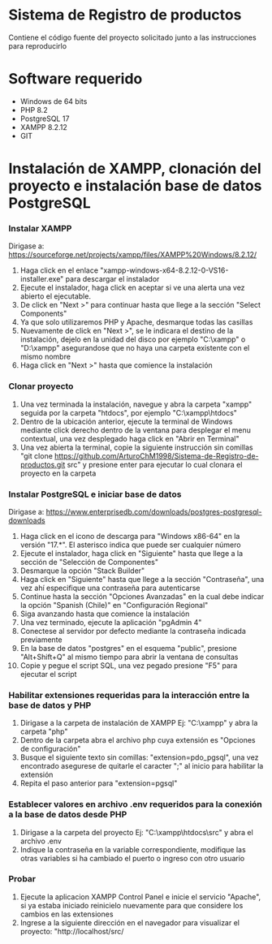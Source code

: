 # Sistema de Registro de productos
Contiene el código fuente del proyecto solicitado junto a las instrucciones para reproducirlo

# Software requerido
- Windows de 64 bits
- PHP 8.2
- PostgreSQL 17
- XAMPP 8.2.12
- GIT

# Instalación de XAMPP, clonación del proyecto e instalación base de datos PostgreSQL 
### Instalar XAMPP
Dirigase a: https://sourceforge.net/projects/xampp/files/XAMPP%20Windows/8.2.12/
1. Haga click en el enlace "xampp-windows-x64-8.2.12-0-VS16-installer.exe" para descargar el instalador
2. Ejecute el instalador, haga click en aceptar si ve una alerta una vez abierto el ejecutable.
3. De click en "Next >" para continuar hasta que llege a la sección "Select Components"
4. Ya que solo utilizaremos PHP y Apache, desmarque todas las casillas
5. Nuevamente de click en "Next >", se le indicara el destino de la instalación, dejelo en la unidad del disco por ejemplo "C:\xampp" o "D:\xampp" asegurandose que no haya una carpeta existente con el mismo nombre
6. Haga click en "Next >" hasta que comience la instalación

### Clonar proyecto
1. Una vez terminada la instalación, navegue y abra la carpeta "xampp" seguida por la carpeta "htdocs", por ejemplo "C:\xampp\htdocs"
2. Dentro de la ubicación anterior, ejecute la terminal de Windows mediante click derecho dentro de la ventana para desplegar el menu contextual, una vez desplegado haga click en "Abrir en Terminal"
3. Una vez abierta la terminal, copie la siguiente instrucción sin comillas "git clone https://github.com/ArturoChM1998/Sistema-de-Registro-de-productos.git src" y presione enter para ejecutar lo cual clonara el proyecto en la carpeta

### Instalar PostgreSQL e iniciar base de datos
Dirigase a: https://www.enterprisedb.com/downloads/postgres-postgresql-downloads
1. Haga click en el icono de descarga para "Windows x86-64" en la versión "17.*". El asterisco indica que puede ser cualquier número 
2. Ejecute el instalador, haga click en "Siguiente" hasta que llege a la sección de "Selección de Componentes"
3. Desmarque la opción "Stack Builder"
4. Haga click en "Siguiente" hasta que llege a la sección "Contraseña", una vez ahí especifique una contraseña para autenticarse
5. Continue hasta la sección "Opciones Avanzadas" en la cual debe indicar la opción "Spanish (Chile)" en "Configuración Regional"
6. Siga avanzando hasta que comience la instalación
7. Una vez terminado, ejecute la aplicación "pgAdmin 4"
8. Conectese al servidor por defecto mediante la contraseña indicada previamente
9. En la base de datos "postgres" en el esquema "public", presione "Alt+Shift+Q" al mismo tiempo para abrir la ventana de consultas
10. Copie y pegue el script SQL, una vez pegado presione "F5" para ejecutar el script

### Habilitar extensiones requeridas para la interacción entre la base de datos y PHP
1. Dirigase a la carpeta de instalación de XAMPP Ej: "C:\xampp\" y abra la carpeta "php"
2. Dentro de la carpeta abra el archivo php cuya extensión es "Opciones de configuración"
3. Busque el siguiente texto sin comillas: "extension=pdo_pgsql", una vez encontrado asegurese de quitarle el caracter ";" al inicio para habilitar la extensión
4. Repita el paso anterior para "extension=pgsql"

### Establecer valores en archivo .env requeridos para la conexión a la base de datos desde PHP
1. Dirigase a la carpeta del proyecto Ej: "C:\xampp\htdocs\src" y abra el archivo .env
2. Indique la contraseña en la variable correspondiente, modifique las otras variables si ha cambiado el puerto o ingreso con otro usuario

### Probar 
1. Ejecute la aplicacion XAMPP Control Panel e inicie el servicio "Apache", si ya estaba iniciado reinicielo nuevamente para que considere los cambios en las extensiones
2. Ingrese a la siguiente dirección en el navegador para visualizar el proyecto: "http://localhost/src/
